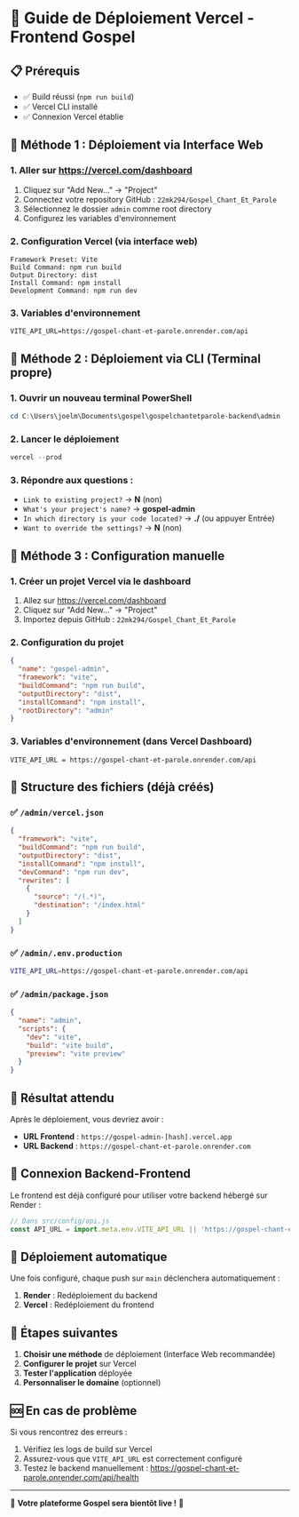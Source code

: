 # 🚀 Guide de Déploiement Vercel - Frontend Gospel

## 📋 Prérequis
- ✅ Build réussi (`npm run build`)
- ✅ Vercel CLI installé
- ✅ Connexion Vercel établie

## 🔧 Méthode 1 : Déploiement via Interface Web

### 1. Aller sur https://vercel.com/dashboard
1. Cliquez sur "Add New..." → "Project"
2. Connectez votre repository GitHub : `22mk294/Gospel_Chant_Et_Parole`
3. Sélectionnez le dossier `admin` comme root directory
4. Configurez les variables d'environnement

### 2. Configuration Vercel (via interface web)
```
Framework Preset: Vite
Build Command: npm run build
Output Directory: dist
Install Command: npm install
Development Command: npm run dev
```

### 3. Variables d'environnement
```
VITE_API_URL=https://gospel-chant-et-parole.onrender.com/api
```

## 🔧 Méthode 2 : Déploiement via CLI (Terminal propre)

### 1. Ouvrir un nouveau terminal PowerShell
```powershell
cd C:\Users\joelm\Documents\gospel\gospelchantetparole-backend\admin
```

### 2. Lancer le déploiement
```powershell
vercel --prod
```

### 3. Répondre aux questions :
- `Link to existing project?` → **N** (non)
- `What's your project's name?` → **gospel-admin**
- `In which directory is your code located?` → **./** (ou appuyer Entrée)
- `Want to override the settings?` → **N** (non)

## 🔧 Méthode 3 : Configuration manuelle

### 1. Créer un projet Vercel via le dashboard
1. Allez sur https://vercel.com/dashboard
2. Cliquez sur "Add New..." → "Project"
3. Importez depuis GitHub : `22mk294/Gospel_Chant_Et_Parole`

### 2. Configuration du projet
```json
{
  "name": "gospel-admin",
  "framework": "vite",
  "buildCommand": "npm run build",
  "outputDirectory": "dist",
  "installCommand": "npm install",
  "rootDirectory": "admin"
}
```

### 3. Variables d'environnement (dans Vercel Dashboard)
```
VITE_API_URL = https://gospel-chant-et-parole.onrender.com/api
```

## 📁 Structure des fichiers (déjà créés)

### ✅ `/admin/vercel.json`
```json
{
  "framework": "vite",
  "buildCommand": "npm run build",
  "outputDirectory": "dist",
  "installCommand": "npm install",
  "devCommand": "npm run dev",
  "rewrites": [
    {
      "source": "/(.*)",
      "destination": "/index.html"
    }
  ]
}
```

### ✅ `/admin/.env.production`
```bash
VITE_API_URL=https://gospel-chant-et-parole.onrender.com/api
```

### ✅ `/admin/package.json`
```json
{
  "name": "admin",
  "scripts": {
    "dev": "vite",
    "build": "vite build",
    "preview": "vite preview"
  }
}
```

## 🎯 Résultat attendu

Après le déploiement, vous devriez avoir :
- **URL Frontend** : `https://gospel-admin-[hash].vercel.app`
- **URL Backend** : `https://gospel-chant-et-parole.onrender.com`

## 🔗 Connexion Backend-Frontend

Le frontend est déjà configuré pour utiliser votre backend hébergé sur Render :
```javascript
// Dans src/config/api.js
const API_URL = import.meta.env.VITE_API_URL || 'https://gospel-chant-et-parole.onrender.com/api';
```

## 🚀 Déploiement automatique

Une fois configuré, chaque push sur `main` déclenchera automatiquement :
1. **Render** : Redéploiement du backend
2. **Vercel** : Redéploiement du frontend

## 📝 Étapes suivantes

1. **Choisir une méthode** de déploiement (Interface Web recommandée)
2. **Configurer le projet** sur Vercel
3. **Tester l'application** déployée
4. **Personnaliser le domaine** (optionnel)

## 🆘 En cas de problème

Si vous rencontrez des erreurs :
1. Vérifiez les logs de build sur Vercel
2. Assurez-vous que `VITE_API_URL` est correctement configuré
3. Testez le backend manuellement : https://gospel-chant-et-parole.onrender.com/api/health

---

🎵 **Votre plateforme Gospel sera bientôt live !** 🎵
